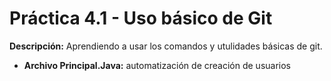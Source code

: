 # Práctica 4.1 - Uso básico de Git

**Descripción:** Aprendiendo a usar los comandos y utulidades básicas de git.

* **Archivo Principal.Java:** automatización de creación de usuarios
